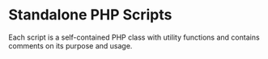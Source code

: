 Standalone PHP Scripts
======================

Each script is a self-contained PHP class with utility functions and contains comments on its purpose and usage.